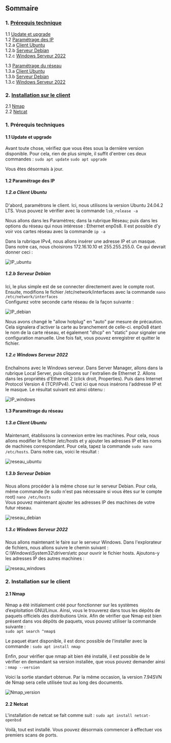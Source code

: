 ## Sommaire

### 1. [Prérequis technique](#prerequis-technique)  
   1.1 [Update et upgrade](#Update-et-upgrade)  
   1.2 [Paramétrage des IP](#Paramétrage-des-IP)  
         1.2.a [Client Ubuntu](#ubuntu)  
         1.2.b [Serveur Debian](#Serveur-Debian)  
         1.2.c [Windows Serveur 2022](#Windows-Serveur-2022)
      
   1.3 [Paramétrage du réseau](#Paramétrage-du-réseau)  
         1.3.a [Client Ubuntu](#ubuntu_reseau)   
         1.3.b [Serveur Debian](#Serveur-Debian_reseau)  
         1.3.c [Windows Serveur 2022](#Windows-Serveur-2022_reseau)
### 2. [Installation sur le client](#installation-sur-le-client)  
   2.1 [Nmap](#Nmap)  
   2.2 [Netcat](#Netcat)  


### 1. Prérequis techniques
<span id="prerequis-technique"></span>
  #### 1.1 Update et upgrade  
  <span id="Update-et-upgrade"></span>

Avant toute chose, vérifiez que vous êtes sous la dernière version disponible. Pour cela, rien de plus simple, il suffit d'entrer ces deux commandes :
``` sudo apt update ```
``` sudo apt upgrade ```

Vous êtes désormais à jour. 

  
  #### 1.2 Paramétrage des IP  
  <span id="Paramétrage-des-IP"></span>
   ##### 1.2.a Client Ubuntu  
   <span id="ubuntu"></span>

D'abord, paramétrons le client. Ici, nous utilisons la version Ubuntu 24.04.2 LTS. Vous pouvez le vérifier avec la commande
``` lsb_release -a ```

Nous allons dans les Paramètres; dans la rubrique Réseau; puis dans les options du réseau qui nous intéresse : Ethernet enp0s8. Il est possible d'y voir vos cartes réseau avec la commande 
``` ip -a ```

Dans la rubrique IPv4, nous allons insérer une adresse IP et un masque. Dans notre cas, nous choisirons 172.16.10.10 et 255.255.255.0. Ce qui devrait donner ceci :  

![IP_ubuntu](Ressources/Screen_adresse_IP_Ubuntu.png)  
   ##### 1.2.b Serveur Debian  
   <span id="Serveur-Debian"></span>
         
Ici, le plus simple est de se connecter directement avec le compte root.  
Ensuite, modifions le fichier /etc/network/interfaces avec la commande ```nano /etc/network/interfaces```  
Configurez votre seconde carte réseau de la façon suivante :

![IP_debian](Ressources/screen_network_interfaces_debian.png)  

Nous avons changé le "allow hotplug" en "auto" par mesure de précaution. Cela signalera d'activer la carte au branchement de celle-ci. enp0s8 étant le nom de la carte réseau, et également "dhcp" en "static" pour signaler une configuration manuelle. Une fois fait, vous pouvez enregistrer et quitter le fichier.
   ##### 1.2.c Windows Serveur 2022  
<span id="Windows-Serveur-2022"></span>

Enchaînons avec le Windows serveur. Dans Server Manager, allons dans la rubrique Local Server, puis cliquons sur l'extralien de Ethernet 2. Allons dans les propriétés d'Ethernet 2 (click droit, Properties). Puis dans Internet Protocol Version 4 (TCP/IPv4). C'est ici que nous insérons l'addresse IP et le masque. Le résultat suivant est ainsi obtenu :

![IP_windows](Ressources/windows_serveur_IP.png)  

  #### 1.3 Paramétrage du réseau  
<span id="Paramétrage-du-réseau"></span>
   ##### 1.3.a Client Ubuntu  
<span id="ubuntu_reseau"></span>

Maintenant, établissons la connexion entre les machines. Pour cela, nous allons modifier le fichier /etc/hosts et y ajouter les adresses IP et les noms de machines correspondant. Pour cela, tapez la commande ```sudo nano /etc/hosts```. Dans notre cas, voici le résultat :

![reseau_ubuntu](Ressources/Screen_reseau_ubuntu.png) 

   ##### 1.3.b Serveur Debian  
<span id="Serveur-Debian_reseau"></span>
Nous allons procéder à la même chose sur le serveur Debian. Pour cela, même commande (le sudo n'est pas nécessaire si vous êtes sur le compte root) ```nano /etc/hosts```  
Vous pouvez maintenant ajouter les adresses IP des machines de votre futur réseau. 

![reseau_debian](Ressources/Screen_reseau_debian.png)  
   ##### 1.3.c Windows Serveur 2022  
<span id="Windows-Serveur-2022_reseau"></span>
Nous allons maintenant le faire sur le serveur Windows. Dans l'explorateur de fichiers, nous allons suivre le chemin suivant : C:\Windows\System32\drivers\etc pour ouvrir le fichier hosts. Ajoutons-y les adresses IP des autres machines :

![reseau_windows](Ressources/windows_serveur_reseau.png) 

### 2. Installation sur le client  
<span id="installation-sur-le-client"></span>

 #### 2.1 Nmap  
<span id="Nmap"></span>
Nmap a été initialement créé pour fonctionner sur les systèmes d’exploitation GNU/Linux. Ainsi, vous le trouverez dans tous les dépôts de paquets officiels des distributions Unix.
Afin de vérifier que Nmap est bien présent dans vos dépôts de paquets, vous pouvez utiliser la commande suivante :  
``` sudo apt search ^nmap$  ```

Le paquet étant disponible, il est donc possible de l'installer avec la commande :
```sudo apt install nmap ```

Enfin, pour vérifier que nmap ait bien été installé, il est possible de le vérifier en demandant sa version installée, que vous pouvez demander ainsi :
```nmap --version ```

Voici la sortie standart obtenue. Par la même occasion, la version 7.94SVN de Nmap sera celle utilisée tout au long des documents.

![Nmap_version](Ressources/Nmap_version.png) 

  #### 2.2 Netcat
<span id="Netcat"></span>
L'installation de netcat se fait comme suit :
``` sudo apt install netcat-openbsd ```

Voilà, tout est installé. Vous pouvez désormais commencer à effectuer vos premiers scans de ports.
